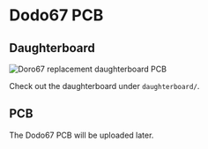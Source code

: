 # Dodo67 PCB

## Daughterboard
![Doro67 replacement daughterboard PCB](https://i.imgur.com/brmx7tD.png)

Check out the daughterboard under `daughterboard/`.

## PCB
The Dodo67 PCB will be uploaded later.